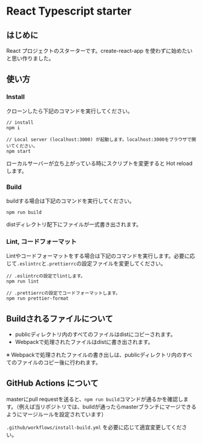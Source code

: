 # React Typescript starter

## はじめに

React プロジェクトのスターターです。create-react-app を使わずに始めたいと思い作りました。

## 使い方

### Install

クローンしたら下記のコマンドを実行してください。

```
// install
npm i

// Local server (localhost:3000) が起動します。localhost:3000をブラウザで開いてください。
npm start
```

ローカルサーバーが立ち上がっている時にスクリプトを変更すると Hot reload します。

### Build

buildする場合は下記のコマンドを実行してください。

```
npm run build
```

distディレクトリ配下にファイルが一式書き出されます。

### Lint, コードフォーマット

Lintやコードフォーマットをする場合は下記のコマンドを実行します。必要に応じて`.eslintrc`と`.prettierrc`の設定ファイルを変更してください。

```
// .eslintrcの設定でlintします。
npm run lint

// .prettierrcの設定でコードフォーマットします。
npm run prettier-format
```

## Buildされるファイルについて

- publicディレクトリ内のすべてのファイルはdistにコピーされます。
- Webpackで処理されたファイルはdistに書き出されます。

※ Webpackで処理されたファイルの書き出しは、publicディレクトリ内のすべてのファイルのコピー後に行われます。

## GitHub Actions について

masterにpull requestを送ると、`npm run build`コマンドが通るかを確認します。（例えば当リポジトリでは、buildが通ったらmasterブランチにマージできるようにマージルールを設定されています）

`.github/workflows/install-build.yml` を必要に応じて適宜変更してください。
